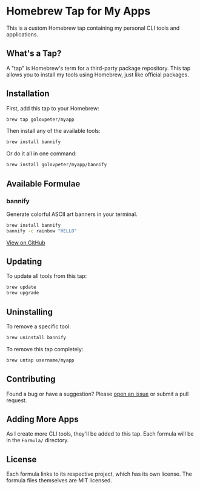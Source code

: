 # Homebrew Tap for My Apps

This is a custom Homebrew tap containing my personal CLI tools and applications.

## What's a Tap?

A "tap" is Homebrew's term for a third-party package repository. This tap allows you to install my tools using Homebrew, just like official packages.

## Installation

First, add this tap to your Homebrew:

```bash
brew tap golovpeter/myapp
```

Then install any of the available tools:

```bash
brew install bannify
```

Or do it all in one command:

```bash
brew install golovpeter/myapp/bannify
```

## Available Formulae

### bannify
Generate colorful ASCII art banners in your terminal.

```bash
brew install bannify
bannify -c rainbow "HELLO"
```

[View on GitHub](https://github.com/golovpeter/bannify)

## Updating

To update all tools from this tap:

```bash
brew update
brew upgrade
```

## Uninstalling

To remove a specific tool:

```bash
brew uninstall bannify
```

To remove this tap completely:

```bash
brew untap username/myapp
```

## Contributing

Found a bug or have a suggestion? Please [open an issue](https://github.com/username/homebrew-myapp/issues) or submit a pull request.

## Adding More Apps

As I create more CLI tools, they'll be added to this tap. Each formula will be in the `Formula/` directory.

## License

Each formula links to its respective project, which has its own license. The formula files themselves are MIT licensed.
